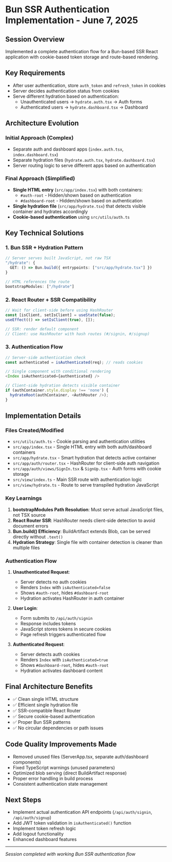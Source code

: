 # Bun SSR Authentication Implementation - June 7, 2025

## Session Overview
Implemented a complete authentication flow for a Bun-based SSR React application with cookie-based token storage and route-based rendering.

## Key Requirements
- After user authentication, store `auth_token` and `refresh_token` in cookies
- Server decides authentication status from cookies
- Serve different hydration based on authentication:
  - Unauthenticated users → `hydrate.auth.tsx` → Auth forms
  - Authenticated users → `hydrate.dashboard.tsx` → Dashboard

## Architecture Evolution

### Initial Approach (Complex)
- Separate auth and dashboard apps (`index.auth.tsx`, `index.dashboard.tsx`)
- Separate hydration files (`hydrate.auth.tsx`, `hydrate.dashboard.tsx`)
- Server routing logic to serve different apps based on authentication

### Final Approach (Simplified)
- **Single HTML entry** (`src/app/index.tsx`) with both containers:
  - `#auth-root` - Hidden/shown based on authentication
  - `#dashboard-root` - Hidden/shown based on authentication
- **Single hydration file** (`src/app/hydrate.tsx`) that detects visible container and hydrates accordingly
- **Cookie-based authentication** using `src/utils/auth.ts`

## Key Technical Solutions

### 1. Bun SSR + Hydration Pattern
```typescript
// Server serves built JavaScript, not raw TSX
"/hydrate": {
  GET: () => Bun.build({ entrypoints: ["src/app/hydrate.tsx"] })
}

// HTML references the route
bootstrapModules: ["/hydrate"]
```

### 2. React Router + SSR Compatibility
```typescript
// Wait for client-side before using HashRouter
const [isClient, setIsClient] = useState(false);
useEffect(() => setIsClient(true), []);

// SSR: render default component
// Client: use HashRouter with hash routes (#/signin, #/signup)
```

### 3. Authentication Flow
```typescript
// Server-side authentication check
const authenticated = isAuthenticated(req); // reads cookies

// Single component with conditional rendering
<Index isAuthenticated={authenticated} />

// Client-side hydration detects visible container
if (authContainer.style.display !== 'none') {
  hydrateRoot(authContainer, <AuthRouter />);
}
```

## Implementation Details

### Files Created/Modified
- `src/utils/auth.ts` - Cookie parsing and authentication utilities
- `src/app/index.tsx` - Single HTML entry with both auth/dashboard containers
- `src/app/hydrate.tsx` - Smart hydration that detects active container
- `src/app/auth/router.tsx` - HashRouter for client-side auth navigation
- `src/app/auth/views/SignIn.tsx` & `SignUp.tsx` - Auth forms with cookie storage
- `src/view/index.ts` - Main SSR route with authentication logic
- `src/view/hydrate.ts` - Route to serve transpiled hydration JavaScript

### Key Learnings

1. **bootstrapModules Path Resolution**: Must serve actual JavaScript files, not TSX source
2. **React Router SSR**: HashRouter needs client-side detection to avoid document errors
3. **Bun.build() Efficiency**: BuildArtifact extends Blob, can be served directly without `.text()`
4. **Hydration Strategy**: Single file with container detection is cleaner than multiple files

### Authentication Flow
1. **Unauthenticated Request**:
   - Server detects no auth cookies
   - Renders `Index` with `isAuthenticated=false`
   - Shows `#auth-root`, hides `#dashboard-root`
   - Hydration activates HashRouter in auth container

2. **User Login**:
   - Form submits to `/api/auth/signin`
   - Response includes tokens
   - JavaScript stores tokens in secure cookies
   - Page refresh triggers authenticated flow

3. **Authenticated Request**:
   - Server detects auth cookies
   - Renders `Index` with `isAuthenticated=true`  
   - Shows `#dashboard-root`, hides `#auth-root`
   - Hydration activates dashboard content

## Final Architecture Benefits
- ✅ Clean single HTML structure
- ✅ Efficient single hydration file
- ✅ SSR-compatible React Router
- ✅ Secure cookie-based authentication
- ✅ Proper Bun SSR patterns
- ✅ No circular dependencies or path issues

## Code Quality Improvements Made
- Removed unused files (ServerApp.tsx, separate auth/dashboard components)
- Fixed TypeScript warnings (unused parameters)
- Optimized blob serving (direct BuildArtifact response)
- Proper error handling in build process
- Consistent authentication state management

## Next Steps
- Implement actual authentication API endpoints (`/api/auth/signin`, `/api/auth/signup`)
- Add JWT token validation in `isAuthenticated()` function
- Implement token refresh logic
- Add logout functionality
- Enhanced dashboard features

---
*Session completed with working Bun SSR authentication flow*